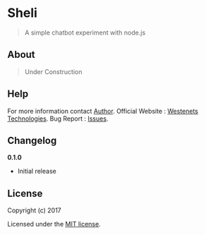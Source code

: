 # Sheli

> A simple chatbot experiment with node.js

## About

> Under Construction

## Help

For more information contact [Author](mailto:chakraborty.deep013@gmail.com).
Official Website : [Westenets Technologies](http://westenets.com).
Bug Report : [Issues](https://github.com/DK013/sheli/issues).

## Changelog

__0.1.0__

- Initial release

## License

Copyright (c) 2017

Licensed under the [MIT license](LICENSE).
